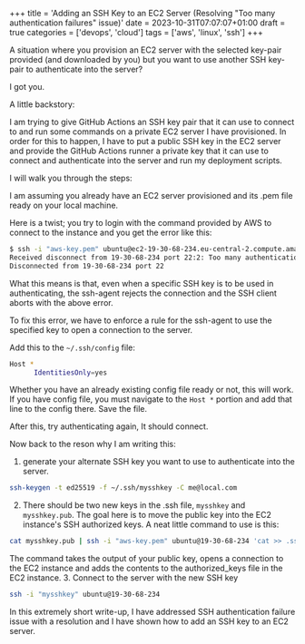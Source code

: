 +++
title = 'Adding an SSH Key to an EC2 Server (Resolving "Too many authentication failures" issue)'
date = 2023-10-31T07:07:07+01:00
draft = true
categories = ['devops', 'cloud'] 
tags = ['aws', 'linux', 'ssh']
+++


A situation where you provision an EC2 server with the selected key-pair provided (and downloaded by you) but you want to use another SSH key-pair to authenticate into the server? 

<!--more-->

I got you.

A little backstory: 

I am trying to give GitHub Actions an SSH key pair that it can use to connect to and run some commands on a private EC2 server I have provisioned. In order for this to happen, I have to put a public SSH key in the EC2 server and provide the GitHub Actions runner a private key that it can use to connect and authenticate into the server and run my deployment scripts.

I will walk you through the steps:

I am assuming you already have an EC2 server provisioned and its .pem file ready on your local machine.

Here is a twist; you try to login with the command provided by AWS to connect to the instance and you get the error like this:
```bash
$ ssh -i "aws-key.pem" ubuntu@ec2-19-30-68-234.eu-central-2.compute.amazonaws.com
Received disconnect from 19-30-68-234 port 22:2: Too many authentication failures
Disconnected from 19-30-68-234 port 22
```

What this means is that, even when a specific SSH key is to be used in authenticating, the ssh-agent rejects the connection and the SSH client aborts with the above error.

To fix this error, we have to enforce a rule for the ssh-agent to use the specified key to open a connection to the server.

Add this to the `~/.ssh/config` file:
```bash
Host *
      IdentitiesOnly=yes
```
Whether you have an already existing config file ready or not, this will work. If you have config file, you must navigate to the `Host *` portion and add that line to the config there. Save the file.

After this, try authenticating again, It should connect.

Now back to the reson why I am writing this:
1. generate your alternate SSH key you want to use to authenticate into the server.
```bash
ssh-keygen -t ed25519 -f ~/.ssh/mysshkey -C me@local.com
```
2. There should be two new keys in the .ssh file, `mysshkey` and `mysshkey.pub`. The goal here is to move the public key into the EC2 instance's SSH authorized keys. A neat little command to use is this:
```bash
cat mysshkey.pub | ssh -i "aws-key.pem" ubuntu@19-30-68-234 'cat >> .ssh/authorized_keys'
```
The command takes the output of your public key, opens a connection to the EC2 instance and adds the contents to the authorized_keys file in the EC2 instance.
3. Connect to the server with the new SSH key
```bash
ssh -i "mysshkey" ubuntu@19-30-68-234
```

In this extremely short write-up, I have addressed SSH authentication failure issue with a resolution and I have shown how to add an SSH key to an EC2 server.